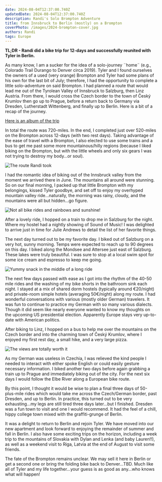 ```yaml
---
date: 2024-08-04T12:37:00.740Z
updatedDate: 2024-08-04T12:37:00.740Z
description: Randi's Solo Brompton Adventure
title: from Innsbruck to Berlin (mostly) on a Brompton
coverPhoto: /images/2024-brompton-cover.jpg
authors: Randi
tags: Europe
---
```


**TL;DR - Randi did a bike trip for 12-days and successfully reunited with Tyler in Berlin.**

As many know, I am a sucker for the idea of a solo-journey ¨home¨ (e.g., Colorado Trail Durango to Denver circa 2019). Tyler and I found ourselves the owners of a used (very orange) Brompton and Tyler had some plans of his own for the last bit of July; therefore, I had the opportunity to complete a little solo-adventure on said Brompton. I had planned a route that would lead me out of the Tyrolean Valley of Innsbruck to Salzburg, then Linz Austria. From there, I would cross the Czech border to the town of Český Krumlov then go up to Prague, before a return back to Germany via Dresden, Lutherstadt Wittenberg, and finally up to Berlin. Here is a bit of a recap of the journey.

[Here is an album of the trip](https://photos.app.goo.gl/33Ga9hweCMtmLdks6)

In total the route was 720-miles. In the end, I completed just over 520-miles on the Brompton across 12-days (with two rest days). Taking advantage of the ease of travel with a Brompton, I also elected to use some trains and a bus to get me past some more mountainous/hilly regions (because I liked biking on the Brompton, but with the little wheels and only six gears I was not trying to destroy my body…or soul).

![The route Randi took](/images/2024-brompton-route.png)

I had the romantic idea of biking out of the Innsbruck valley from the moment we arrived there in June. The mountains all around were stunning. So on our final morning, I packed up that little Brompton with my belongings, kissed Tyler goodbye, and set off to enjoy my overhyped mountain valley ride…naturally, the morning was rainy, cloudy, and the mountains were all but hidden…go figure.

![Not all bike rides and rainbows and sunshine!](/images/2024-brompton-in-the-rain.jpg)

After a lovely ride, I hopped on a train to drop me in Salzburg for the night. Where my hostel had a nightly showing of Sound of Music! I was delighted to arrive just in time for Julie Andrews to detail the list of her favorite things.

The next day turned out to be my favorite day. I biked out of Salzburg on a very hot, sunny morning. Temps were expected to reach up to 90 degrees on this day. I biked along the Mondsee and Attersee just east of Salzburg. These lakes were truly beautiful. I was sure to stop at a local swim spot for some ice cream and espresso to keep me going.

![Yummy snack in the middle of a long ride](/images/2024-brompton-ice-cream.jpg)

The next few days passed with ease as I got into the rhythm of the 40-50 mile rides and the washing of my bike shorts in the bathroom sink each night. I stayed at a mix of shared dorm hostels (typically around €20/night) and private-room simple hotels (averaging 50€/night) along my route. I had wonderful conversations with various (mostly older German) travelers. It was fun to continue to practice my German with so many various dialects. Though it did seem like nearly everyone wanted to know my thoughts on the upcoming US presidential election. Apparently Europe stays very up-to-date with American politics.

After biking to Linz, I hopped on a bus to help me over the mountains on the Czech border and into the charming town of Český Krumlov, where I enjoyed my first rest day, a small hike, and a very large pizza.

![The views are totally worth it](/images/2024-brompton-skyline.jpg)

As my German was useless in Czechia, I was relieved the kind people I needed to interact with either spoke English or could easily gesture necessary information. I biked another two days before again grabbing a train up to Prague and immediately biking out of the city. For the next six days I would follow the Elbe River along a European bike route.

By this point, I thought it would be wise to plan a final three days of 50-plus-mile rides which would take me across the Czech/German border, past Dresden, and up to Berlin. In practice, this turned out to be very exhausting…my legs are still tired three days later…but I finished. Dresden was a fun town to visit and one I would recommend. It had the feel of a chill, hippy college town mixed with the graffiti-grunge of Berlin.

It was a delight to return to Berlin and rejoin Tyler. We have moved into our new apartment and look forward to enjoying the remainder of summer and fall in Berlin. I also have some exciting trips on the horizon, including a week trip to the mountains of Slovakia with Dylan and Lenka (and baby Lauren!!), as well as a weekend visit to Riga, Latvia at the end of August to visit some friends.

The fate of the Brompton remains unclear. We may sell it here in Berlin or get a second one or bring the folding bike back to Denver…TBD. Much like all of Tyler and my life together…your guess is as good as any…who knows what will happen!
